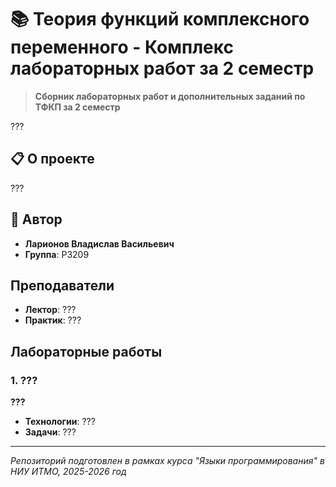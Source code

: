 # 📚 Теория функций комплексного переменного - Комплекс лабораторных работ за 2 семестр

> **Сборник лабораторных работ и дополнительных заданий по ТФКП за 2 семестр**

???

## 📋 О проекте

???

## 👤 Автор

- **Ларионов Владислав Васильевич**  
- **Группа**: P3209

## Преподаватели

- **Лектор**: ???
- **Практик**: ???

## Лабораторные работы

### 1. ???
**???**

- **Технологии**: ???
- **Задачи**: ???

---

*Репозиторий подготовлен в рамках курса "Языки программирования" в НИУ ИТМО, 2025-2026 год*

